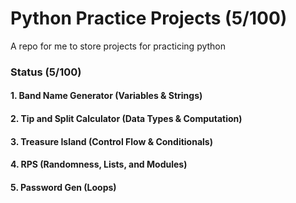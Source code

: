 # Python Practice Projects (5/100)

A repo for me to store projects for practicing python

### Status (5/100)
#### 1. Band Name Generator (Variables & Strings)
#### 2. Tip and Split Calculator (Data Types & Computation)
#### 3. Treasure Island (Control Flow & Conditionals)
#### 4. RPS (Randomness, Lists, and Modules)
#### 5. Password Gen (Loops)